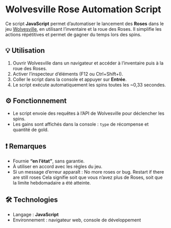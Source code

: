 # **Wolvesville Rose Automation Script**

Ce script **JavaScript** permet d’automatiser le lancement des **Roses** dans le jeu [Wolvesville](https://www.wolvesville.com/), en utilisant l’inventaire et la roue des Roses. Il simplifie les actions répétitives et permet de gagner du temps lors des spins.

## **💡 Utilisation**

1. Ouvrir Wolvesville dans un navigateur et accéder à l’inventaire puis à la roue des Roses.  
2. Activer l’inspecteur d’éléments (F12 ou Ctrl+Shift+I).  
3. Coller le script dans la console et appuyer sur **Entrée**.  
4. Le script exécute automatiquement les spins toutes les ~0,33 secondes.

## **⚙️ Fonctionnement**

- Le script envoie des requêtes à l’API de Wolvesville pour déclencher les spins.  
- Les gains sont affichés dans la console : `type` de récompense et quantité de gold.  

## **❗ Remarques**

- Fournie **“en l’état”**, sans garantie.  
- À utiliser en accord avec les règles du jeu.  
- Si un message d’erreur apparaît :  No more roses or bug. Restart if there are still roses
Cela signifie soit que vous n’avez plus de Roses, soit que la limite hebdomadaire a été atteinte.

## **🛠️ Technologies**

- Langage : **JavaScript**  
- Environnement : navigateur web, console de développement

